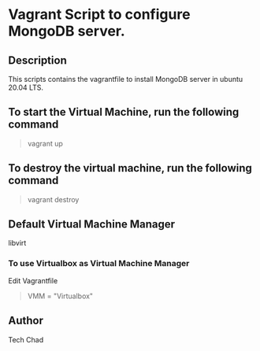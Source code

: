 # Vagrant Script to configure MongoDB server.

## Description
This scripts contains the vagrantfile to install MongoDB server in ubuntu 20.04 LTS.

## To start the Virtual Machine, run the following command

> vagrant up

## To destroy the virtual machine, run the following command

> vagrant destroy

## Default Virtual Machine Manager
libvirt

### To use Virtualbox as Virtual Machine Manager
Edit Vagrantfile

> VMM = "Virtualbox"


## Author
Tech Chad 
